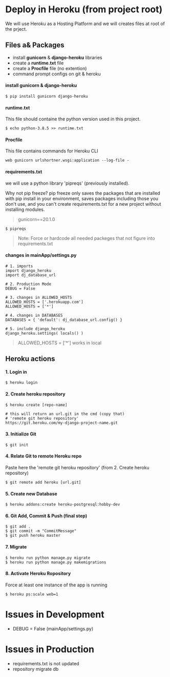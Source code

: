 

# Deploy in Heroku (from project root)
We will use Heroku as a Hosting Platform and we will creates files at root of the prject.

## Files a& Packages

* install **gunicorn** & **django-heroku** libraries
* create a **runtime.txt** file
* create a **Procfile** file (no extention)
* command prompt configs on git & heroku

#### install gunicorn & django-heroku
~~~
$ pip install gunicorn django-heroku
~~~

#### runtime.txt
This file should containe the python version used in this project.
~~~
$ echo python-3.8.5 >> runtime.txt
~~~

#### Procfile
This file contains commands for Heroku CLI
~~~
web gunicorn urlshortner.wsgi:application --log-file -
~~~

#### requirements.txt
we will use a python library 'pipreqs' (previously installed).

Why not pip freeze? pip freeze only saves the packages that are installed with pip install in your environment, saves packages including those you don't use, and you can't create requirements.txt for a new project without installing modules.

> gunicorn==20.1.0

~~~
$ pipreqs
~~~
> Note: Force or hardcode all needed packeges that not figure into requirements.txt

#### changes in mainApp/settings.py
~~~
# 1. imports
import django_heroku
import dj_database_url

# 2. Production Mode
DEBUG = False

# 3. changes in ALLOWED_HOSTS
ALLOWED_HOSTS = ['.herokuapp.com']
ALLOWED_HOSTS = ['*']

# 4. changes in DATABASES
DATABASES = { 'default': dj_database_url.config() }

# 5. include django_heroku
django_heroku.settings( locals() )
~~~
> ALLOWED_HOSTS = ['*'] works in local

## Heroku actions

#### 1. Login in
~~~
$ heroku login
~~~

#### 2. Create heroku repository
~~~
$ heroku create [repo-name]

# this will return an url.git in the cmd (copy that)
# 'remote git heroku repository'
https://git.heroku.com/my-django-project-name.git
~~~

#### 3. Initialize Git
~~~
$ git init
~~~

#### 4. Relate Git to remote Heroku repo
Paste here the 'remote git heroku repository' (from 2. Create heroku repository)
~~~
$ git remote add heroku [url.git]
~~~

#### 5. Create new Database
~~~
$ heroku addons:create heroku-postgresql:hobby-dev
~~~

#### 6. Git Add, Commit & Push (final step)
~~~
$ git add .
$ git commit -m "CommitMessage"
$ git push heroku master
~~~

#### 7. Migrate
~~~
$ heroku run python manage.py migrate
$ heroku run python manage.py makemigrations
~~~

#### 8. Activate Heroku Ropository
Force at least one instance of the app is running
~~~
$ heroku ps:scale web=1
~~~




# Issues in Development
* DEBUG = False (mainApp/settings.py)

# Issues in Production
* requirements.txt is not updated
* repository migrate db
